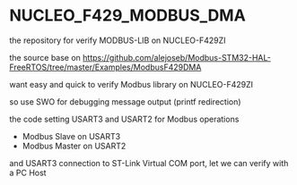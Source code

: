 # NUCLEO_F429_MODBUS_DMA
the repository for verify MODBUS-LIB on NUCLEO-F429ZI

the source base on https://github.com/alejoseb/Modbus-STM32-HAL-FreeRTOS/tree/master/Examples/ModbusF429DMA

want easy and quick to verify Modbus library on NUCLEO-F429ZI

so use SWO for debugging message output (printf redirection)

the code setting USART3 and USART2 for Modbus operations
* Modbus Slave on USART3
* Modbus Master on USART2

and USART3 connection to ST-Link Virtual COM port, let we can verify with a PC Host
